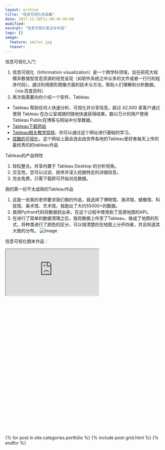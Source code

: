 ```yaml
---
layout: archive
title: "信息可视化作品集"
date: 2017-12-30T11:40:45-04:00
modified:
excerpt: "信息可视化笔记与作品"
tags: []
image: 
  feature: smilec.jpg
  teaser:
---
```


信息可视化入门
1. 信息可视化（Information visualization）是一个跨学科领域，旨在研究大规模非数值型信息资源的视觉呈现（如软件系统之中众多的文件或者一行行的程序代码）。通过利用图形图像方面的技术与方法，帮助人们理解和分析数据。（via:百度百科）
2. 再次我需要向你介绍一个软件，Tableau
- Tableau 帮助任何人快速分析、可视化并分享信息。超过 42,000 家客户通过使用 Tableau 在办公室或随时随地快速获得结果。数以万计的用户使用Tableau Public在博客与网站中分享数据。
- [Tableau下载网站](https://www.tableau.com/zh-cn/products/desktop)
- [Tableau相关教学视频](https://public.tableau.com/zh-cn/)，你可以通过这个网址进行基础的学习。
- [炫酷的可视化](https://public.tableau.com/en-us/s/gallery)，这个网站上面会选出由世界各地的Tableau爱好者每天上传的最优秀的的tableau作品

Tableau的产品特性
1. 轻松整合。共享内置于 Tableau Desktop 的分析视角。
2. 交互性。您可以过滤、排序并深入挖掘特定的详细信息。
3. 完全免费。只需下载即可开始浏览数据。

我的第一份不太成熟的Tableau作品
1. 这是一张我的老师要求我们做的作品，我选择了博物馆、海洋馆、蜡像馆、科技馆、美术馆、艺术馆，我跑出了大约55000+的数据。
2. 我用Python代码将数据抓出来，在这个过程中使用到了高德地图的API。
3. 在进行了简单的数据清理之后，我将数据上传至了Tableau，做成了地图的形式，将种类进行了颜色的区分，可以很清楚的在地图上分开四者，并且知道其大致的分布。
![image](https://161013034.github.io/images/xiaguanzi.png)

信息可视化期末作品：
<div class='tableau1' style='width:800; height:600;'> 
<iframe src="https://public.tableau.com/profile/.5484#!/vizhome/_18156/1?publish=yes"></iframe> 
</div>

<div class="tiles">
{% for post in site.categories.portfolio %}
  {% include post-grid.html %}
{% endfor %}
</div><!-- /.tiles 把所有categories 有 portfolio 的列出來-->
